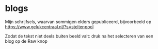 # blogs

Mijn schrijfsels, waarvan sommigen elders gepubliceerd, bijvoorbeeld op https://www.gelukcentraal.nl/?s=steltenpool

Zodat de tekst niet deels buiten beeld valt: druk na het selecteren van een blog op de Raw knop
